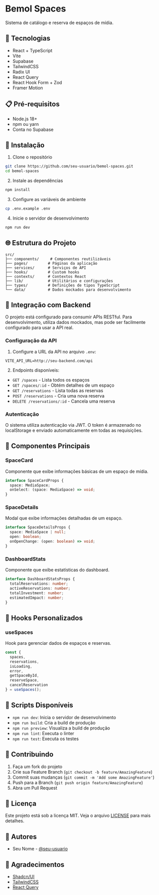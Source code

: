 # Bemol Spaces

Sistema de catálogo e reserva de espaços de mídia.

## 🚀 Tecnologias

- React + TypeScript
- Vite
- Supabase
- TailwindCSS
- Radix UI
- React Query
- React Hook Form + Zod
- Framer Motion

## 📋 Pré-requisitos

- Node.js 18+
- npm ou yarn
- Conta no Supabase

## 🔧 Instalação

1. Clone o repositório
```bash
git clone https://github.com/seu-usuario/bemol-spaces.git
cd bemol-spaces
```

2. Instale as dependências
```bash
npm install
```

3. Configure as variáveis de ambiente
```bash
cp .env.example .env
```

4. Inicie o servidor de desenvolvimento
```bash
npm run dev
```

## 🌐 Estrutura do Projeto

```
src/
├── components/     # Componentes reutilizáveis
├── pages/         # Páginas da aplicação
├── services/      # Serviços de API
├── hooks/         # Custom hooks
├── contexts/      # Contextos React
├── lib/           # Utilitários e configurações
├── types/         # Definições de tipos TypeScript
└── data/          # Dados mockados para desenvolvimento
```

## 🔌 Integração com Backend

O projeto está configurado para consumir APIs RESTful. Para desenvolvimento, utiliza dados mockados, mas pode ser facilmente configurado para usar a API real.

### Configuração da API

1. Configure a URL da API no arquivo `.env`:
```env
VITE_API_URL=http://seu-backend.com/api
```

2. Endpoints disponíveis:
- `GET /spaces` - Lista todos os espaços
- `GET /spaces/:id` - Obtém detalhes de um espaço
- `GET /reservations` - Lista todas as reservas
- `POST /reservations` - Cria uma nova reserva
- `DELETE /reservations/:id` - Cancela uma reserva

### Autenticação

O sistema utiliza autenticação via JWT. O token é armazenado no localStorage e enviado automaticamente em todas as requisições.

## 🎨 Componentes Principais

### SpaceCard
Componente que exibe informações básicas de um espaço de mídia.

```typescript
interface SpaceCardProps {
  space: MediaSpace;
  onSelect: (space: MediaSpace) => void;
}
```

### SpaceDetails
Modal que exibe informações detalhadas de um espaço.

```typescript
interface SpaceDetailsProps {
  space: MediaSpace | null;
  open: boolean;
  onOpenChange: (open: boolean) => void;
}
```

### DashboardStats
Componente que exibe estatísticas do dashboard.

```typescript
interface DashboardStatsProps {
  totalReservations: number;
  activeReservations: number;
  totalInvestment: number;
  estimatedImpact: number;
}
```

## 🔄 Hooks Personalizados

### useSpaces
Hook para gerenciar dados de espaços e reservas.

```typescript
const {
  spaces,
  reservations,
  isLoading,
  error,
  getSpaceById,
  reserveSpace,
  cancelReservation
} = useSpaces();
```

## 📝 Scripts Disponíveis

- `npm run dev`: Inicia o servidor de desenvolvimento
- `npm run build`: Cria a build de produção
- `npm run preview`: Visualiza a build de produção
- `npm run lint`: Executa o linter
- `npm run test`: Executa os testes

## 🤝 Contribuindo

1. Faça um fork do projeto
2. Crie sua Feature Branch (`git checkout -b feature/AmazingFeature`)
3. Commit suas mudanças (`git commit -m 'Add some AmazingFeature'`)
4. Push para a Branch (`git push origin feature/AmazingFeature`)
5. Abra um Pull Request

## 📄 Licença

Este projeto está sob a licença MIT. Veja o arquivo [LICENSE](LICENSE) para mais detalhes.

## 👥 Autores

- Seu Nome - [@seu-usuario](https://github.com/seu-usuario)

## 🙏 Agradecimentos

- [Shadcn/UI](https://ui.shadcn.com/)
- [TailwindCSS](https://tailwindcss.com/)
- [React Query](https://tanstack.com/query/latest)
